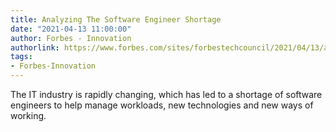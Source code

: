 ```yaml
---
title: Analyzing The Software Engineer Shortage
date: "2021-04-13 11:00:00"
author: Forbes - Innovation
authorlink: https://www.forbes.com/sites/forbestechcouncil/2021/04/13/analyzing-the-software-engineer-shortage/
tags:
- Forbes-Innovation
---
```

The IT industry is rapidly changing, which has led to a shortage of software engineers to help manage workloads, new technologies and new ways of working.